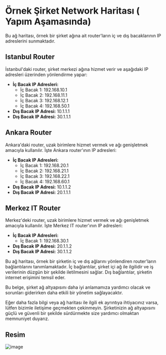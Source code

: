 # Örnek Şirket Network Haritası ( Yapım Aşamasında) 

Bu ağ haritası, örnek bir şirket ağına ait router'ların iç ve dış bacaklarının IP adreslerini sunmaktadır.

## Istanbul Router

İstanbul'daki router, şirket merkezi ağına hizmet verir ve aşağıdaki IP adresleri üzerinden yönlendirme yapar:

- **İç Bacak IP Adresleri:**
  - İç Bacak 1: 192.168.10.1
  - İç Bacak 2: 192.168.11.1
  - İç Bacak 3: 192.168.12.1
  - İç Bacak 4: 192.168.50.1
- **Dış Bacak IP Adresi:** 10.1.1.1
- **Dış Bacak IP Adresi:** 30.1.1.1

## Ankara Router

Ankara'daki router, uzak birimlere hizmet vermek ve ağı genişletmek amacıyla kullanılır. İşte Ankara router'ının IP adresleri:

- **İç Bacak IP Adresleri:**
  - İç Bacak 1: 192.168.20.1
  - İç Bacak 2: 192.168.21.1
  - İç Bacak 3: 192.168.22.1
  - İç Bacak 4: 192.168.60.1
- **Dış Bacak IP Adresi:** 10.1.1.2
- **Dış Bacak IP Adresi:** 20.1.1.1

## Merkez IT Router

Merkez'deki router, uzak birimlere hizmet vermek ve ağı genişletmek amacıyla kullanılır. İşte Merkez IT router'ının IP adresleri:


- **İç Bacak IP Adresleri:**
  - İç Bacak 1: 192.168.30.1
- **Dış Bacak IP Adresi:** 20.1.1.2
- **Dış Bacak IP Adresi:** 30.1.1.2


Bu ağ haritası, örnek bir şirketin iç ve dış ağlarını yönlendiren router'ların bağlantılarını tanımlamaktadır. İç bağlantılar, şirket içi ağ ile ilgilidir ve iş verilerinin düzgün bir şekilde iletilmesini sağlar. Dış bağlantılar, şirketin internet erişimini temsil eder.

Bu belge, şirket ağ altyapısını daha iyi anlamamıza yardımcı olacak ve sorunları giderirken daha etkili bir yönetim sağlayacaktır.

Eğer daha fazla bilgi veya ağ haritası ile ilgili ek ayrıntıya ihtiyacınız varsa, lütfen bizimle iletişime geçmekten çekinmeyin. Şirketinizin ağ altyapısını güçlü ve güvenli bir şekilde sürdürmekte size yardımcı olmaktan memnuniyet duyarız.


## Resim

![image](https://github.com/ugurcomptech/CiscoRouting/assets/133202238/e7643fa2-e71f-4d31-a3b7-602dc16400fe)

